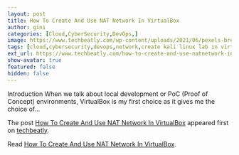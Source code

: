```yaml
---
layout: post
title: How To Create And Use NAT Network In VirtualBox
author: gini
categories: [Cloud,CyberSecurity,DevOps,]
image: https://www.techbeatly.com/wp-content/uploads/2021/06/pexels-brett-sayles-2881233-1024x681.jpg
tags: [cloud,cybersecurity,devops,network,create kali linux lab in virtualbox,how to create virtualbox nat network,how to do penetration testing in virtualbox,penetration test,virtualbox lab with kali linux,virtualbox nat network,what is nat network in virtualbox,]
ext_url: https://www.techbeatly.com/how-to-create-and-use-natnetwork-in-virtualbox/
show-avatar: true
featured: false
hidden: false
---
```


<p>Introduction When we talk about local development or PoC (Proof of Concept) environments, VirtualBox is my first choice as it gives me the choice of&#46;&#46;&#46;</p>
<p>The post <a href="https://www.techbeatly.com/how-to-create-and-use-natnetwork-in-virtualbox/" rel="nofollow">How To Create And Use NAT Network In VirtualBox</a> appeared first on <a href="https://www.techbeatly.com" rel="nofollow">techbeatly</a>.</p>

Read [How To Create And Use NAT Network In VirtualBox](https://www.techbeatly.com/how-to-create-and-use-natnetwork-in-virtualbox/).